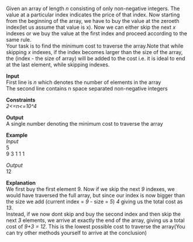 Given an array of length _n_ consisting of only non-negative integers. The value at a particular index indicates the price of that index. Now starting from the beginning of the array, we have to buy the value at the zeroeth index(let us assume that value is x). Now we can either skip the next _x_ indexes or we buy the value at the first index and proceed according to the same rule. <br/>Your task is to find the minimum cost to traverse the array.Note that while skipping _x_ indexes, if the index becomes larger than the size of the array, the (index - the size of array) will be added to the cost i.e. it is ideal to end at the last element, while skipping indexes.

**Input** <br/>
First line is _n_ which denotes the number of elements in the array <br/>
The second line contains n space separated non-negative integers

**Constraints** <br/>
_2<=n<=10^4_
 
 **Output** <br/>
 A single number denoting the minimum cost to traverse the array

**Example** <br/>
_Input_ <br/>
5 <br/>
9 3 1 1 1

_Output_ <br/>
12

**Explanation** <br/>
We first buy the first element 9. Now if we skip the next _9_ indexes, we would have traversed the full array, but since our index is now bigger than the size we add (current index = _9_ - size = _5_) _4_ giving us the total cost as _13_. <br/>Instead, if we now dont skip and buy the second index and then skip the next _3_ elements, we arrive at exactly the end of the array, giving us a total cost of _9+3 = 12_. This is the lowest possible cost to traverse the array(You can try other methods yourself to arrive at the conclusion)
